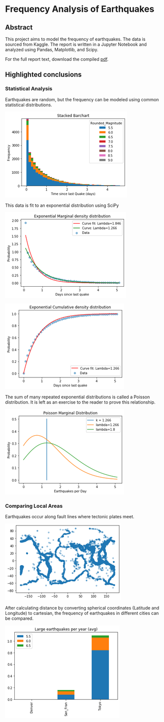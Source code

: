 # Frequency Analysis of Earthquakes

## Abstract

This project aims to model the frequency of earthquakes. The data is sourced from Kaggle. The report is written in a Jupyter Notebook and analyzed using Pandas, Matplotlib, and Scipy.

For the full report text, download the compiled [pdf](Earthquake.pdf).

## Highlighted conclusions

### Statistical Analysis

Earthquakes are random, but the frequency can be modeled using common statistical distributions.

![Data Frequency](/Present/BarChart.png)

This data is fit to an exponential distribution using SciPy

![Exponential MDF](/Present/ExpMDF.png)

![Exponential CDF](/Present/ExpCDF.png)

The sum of many repeated exponential distributions is called a Poisson distribution. It is left as an exercise to the reader to prove this relationship.

![Poisson Distribution](/Present/Poisson.png)

### Comparing Local Areas

Earthquakes occur along fault lines where tectonic plates meet.

![Map of Locations](/Present/TectonicPlates.png)

After calculating distance by converting spherical coordinates (Latitude and Longitude) to cartesian, the frequency of earthquakes in different cities can be compared.

![City Comparison](/Present/CompareCity.png)
